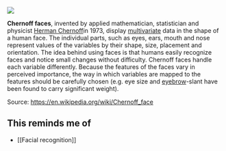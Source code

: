 ![](https://upload.wikimedia.org/wikipedia/commons/thumb/1/17/Chernoff_faces_for_evaluations_of_US_judges.svg/2560px-Chernoff_faces_for_evaluations_of_US_judges.svg.png)

**Chernoff faces**, invented by applied mathematician, statistician and physicist [Herman Chernoff](https://en.wikipedia.org/wiki/Herman_Chernoff "Herman Chernoff")in 1973, display [multivariate](https://en.wikipedia.org/wiki/Multivariate_statistics "Multivariate statistics") data in the shape of a human face. The individual parts, such as eyes, ears, mouth and nose represent values of the variables by their shape, size, placement and orientation. The idea behind using faces is that humans easily recognize faces and notice small changes without difficulty. Chernoff faces handle each variable differently. Because the features of the faces vary in perceived importance, the way in which variables are mapped to the features should be carefully chosen (e.g. eye size and [eyebrow](https://en.wikipedia.org/wiki/Eyebrow "Eyebrow")-slant have been found to carry significant weight).

Source: https://en.wikipedia.org/wiki/Chernoff_face

## This reminds me of
- [[Facial recognition]]